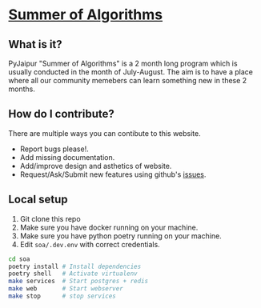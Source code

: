 # [Summer of Algorithms](https://soa.pyjaipur.org)
 
## What is it?

PyJaipur "Summer of Algorithms" is a 2 month long program which is usually conducted in the month of July-August.
The aim is to have a place where all our community memebers can learn something new in these 2 months.

## How do I contribute?

There are multiple ways you can contibute to this website.

- Report bugs please!.
- Add missing documentation.
- Add/improve design and asthetics of website.
- Request/Ask/Submit new features using github's [issues](https://github.com/PyJaipur/Summer-of-Algorithm/issues).

## Local setup

1. Git clone this repo
2. Make sure you have docker running on your machine.
3. Make sure you have python poetry running on your machine.
4. Edit `soa/.dev.env` with correct credentials.

```bash
cd soa
poetry install # Install dependencies
poetry shell   # Activate virtualenv
make services  # Start postgres + redis
make web       # Start webserver
make stop      # stop services
```
